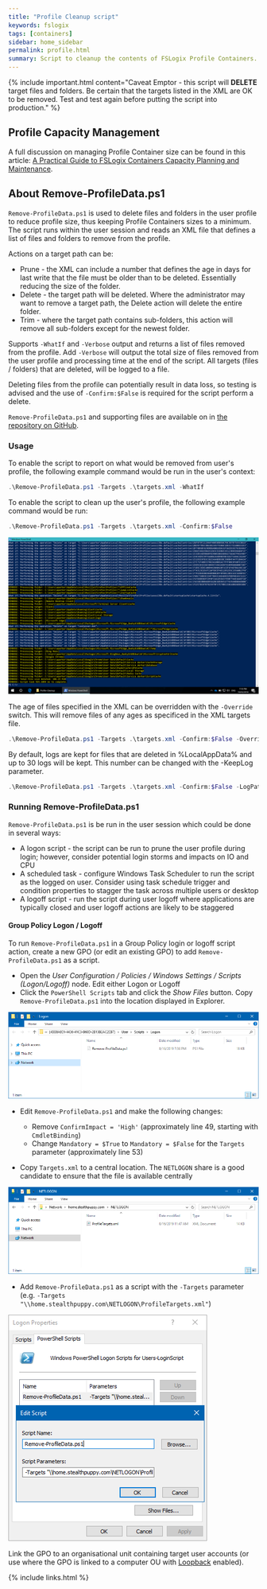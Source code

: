 ```yaml
---
title: "Profile Cleanup script"
keywords: fslogix
tags: [containers]
sidebar: home_sidebar
permalink: profile.html
summary: Script to cleanup the contents of FSLogix Profile Containers.
---
```

{% include important.html content="Caveat Emptor - this script will **DELETE** target files and folders. Be certain that the targets listed in the XML are OK to be removed. Test and test again before putting the script into production." %}

## Profile Capacity Management

A full discussion on managing Profile Container size can be found in this article: [A Practical Guide to FSLogix Containers Capacity Planning and Maintenance](https://stealthpuppy.com/fslogix-containers-capacity/).

## About Remove-ProfileData.ps1

`Remove-ProfileData.ps1` is used to delete files and folders in the user profile to reduce profile size, thus keeping Profile Containers sizes to a minimum. The script runs within the user session and reads an XML file that defines a list of files and folders to remove from the profile.

Actions on a target path can be:

* Prune - the XML can include a number that defines the age in days for last write that the file must be older than to be deleted. Essentially reducing the size of the folder.
* Delete - the target path will be deleted. Where the administrator may want to remove a target path, the Delete action will delete the entire folder.
* Trim - where the target path contains sub-folders, this action will remove all sub-folders except for the newest folder.

Supports `-WhatIf` and `-Verbose` output and returns a list of files removed from the profile. Add `-Verbose` will output the total size of files removed from the user profile and processing time at the end of the script. All targets (files / folders) that are deleted, will be logged to a file.

Deleting files from the profile can potentially result in data loss, so testing is advised and the use of `-Confirm:$False` is required for the script perform a delete.

`Remove-ProfileData.ps1` and supporting files are available on in [the repository on GitHub](https://github.com/aaronparker/FSLogix/tree/main/Profile-Cleanup).

### Usage

To enable the script to report on what would be removed from user's profile, the following example command would be run in the user's context:

```powershell
.\Remove-ProfileData.ps1 -Targets .\targets.xml -WhatIf
```

To enable the script to clean up the user's profile, the following example command would be run:

```powershell
.\Remove-ProfileData.ps1 -Targets .\targets.xml -Confirm:$False
```

![Output from Remove-ProfileData](https://raw.githubusercontent.com/aaronparker/docs/main/images/ProfileDataOutput.png "Output from Remove-ProfileData")

The age of files specified in the XML can be overridden with the `-Override` switch. This will remove files of any ages as specificed in the XML targets file.

```powershell
.\Remove-ProfileData.ps1 -Targets .\targets.xml -Confirm:$False -Override
```

By default, logs are kept for files that are deleted in %LocalAppData% and up to 30 logs will be kept. This number can be changed with the -KeepLog parameter.

```powershell
.\Remove-ProfileData.ps1 -Targets .\targets.xml -Confirm:$False -LogPath $env:AppData -KeepLog 7
```

### Running Remove-ProfileData.ps1

`Remove-ProfileData.ps1` is be run in the user session which could be done in several ways:

* A logon script - the script can be run to prune the user profile during login; however, consider potential login storms and impacts on IO and CPU
* A scheduled task - configure Windows Task Scheduler to run the script as the logged on user. Consider using task schedule trigger and condition properties to stagger the task across multiple users or desktop
* A logoff script - run the script during user logoff where applications are typically closed and user logoff actions are likely to be staggered

#### Group Policy Logon / Logoff

To run `Remove-ProfileData.ps1` in a Group Policy login or logoff script action, create a new GPO (or edit an existing GPO) to add `Remove-ProfileData.ps1` as a script.

* Open the *User Configuration / Policies / Windows Settings / Scripts (Logon/Logoff)* node. Edit either Logon or Logoff
* Click the `PowerShell Scripts` tab and click the *Show Files* button. Copy `Remove-ProfileData.ps1` into the location displayed in Explorer.

![Group Policy object scripts folder](https://raw.githubusercontent.com/aaronparker/docs/main/images/GroupPolicyScripts.png "Group Policy object scripts folder")

* Edit `Remove-ProfileData.ps1` and make the following changes:
  * Remove `ConfirmImpact = 'High'` (approximately line 49, starting with `CmdletBinding`)
  * Change `Mandatory = $True` to `Mandatory = $False` for the `Targets` parameter (approximately line 53)

* Copy `Targets.xml` to a central location. The `NETLOGON` share is a good candidate to ensure that the file is available centrally

![Targets.xml in the NETLOGON share](https://raw.githubusercontent.com/aaronparker/docs/main/images/GroupPolicyNetlogon.png "Targets.xml in the NETLOGON share")

* Add `Remove-ProfileData.ps1` as a script with the `-Targets` parameter (e.g. `-Targets "\\home.stealthpuppy.com\NETLOGON\ProfileTargets.xml"`)

![Adding the script](https://raw.githubusercontent.com/aaronparker/docs/main/images/GroupPolicyPowerShell.png "Adding the script")

Link the GPO to an organisational unit containing target user accounts (or use where the GPO is linked to a computer OU with [Loopback](https://support.microsoft.com/en-au/help/231287/loopback-processing-of-group-policy) enabled).

{% include links.html %}
